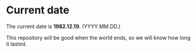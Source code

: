 # Current date

The current date is **1982.12.19.** (YYYY.MM.DD.)

This repository will be good when the world ends, so we will know how long it lasted.